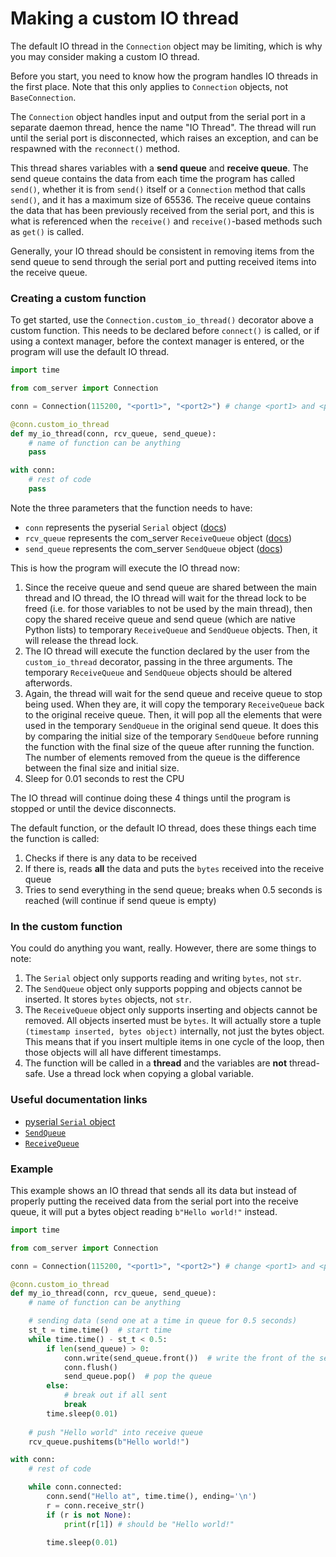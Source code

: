 # Making a custom IO thread

The default IO thread in the `Connection` object may be limiting, which is why you may consider making a custom IO thread.

Before you start, you need to know how the program handles IO threads in the first place. Note that this only applies to `Connection` objects, not `BaseConnection`. 

The `Connection` object handles input and output from the serial port in a separate daemon thread, hence the name "IO Thread". The thread will run until the serial port is disconnected, which raises an exception, and can be respawned with the `reconnect()` method. 

This thread shares variables with a **send queue** and **receive queue**. The send queue contains the data from each time the program has called `send()`, whether it is from `send()` itself or a `Connection` method that calls `send()`, and it has a maximum size of 65536. The receive queue contains the data that has been previously received from the serial port, and this is what is referenced when the `receive()` and `receive()`-based methods such as `get()` is called. 

Generally, your IO thread should be consistent in removing items from the send queue to send through the serial port and putting received items into the receive queue.

### Creating a custom function

To get started, use the `Connection.custom_io_thread()` decorator above a custom function. This needs to be declared before `connect()` is called, or if using a context manager, before the context manager is entered, or the program will use the default IO thread.

```py
import time

from com_server import Connection

conn = Connection(115200, "<port1>", "<port2>") # change <port1> and <port2>; feel free to add extra arguments

@conn.custom_io_thread
def my_io_thread(conn, rcv_queue, send_queue):
    # name of function can be anything
    pass

with conn:
    # rest of code
    pass
```

Note the three parameters that the function needs to have:

- `conn` represents the pyserial `Serial` object ([docs](https://pyserial.readthedocs.io/en/latest/pyserial_api.html#serial.Serial))
- `rcv_queue` represents the com_server `ReceiveQueue` object ([docs](/guide/library-api/#com_serversendqueue))
- `send_queue` represents the com_server `SendQueue` object ([docs](/guide/library-api/#com_serverreceivequeue))

This is how the program will execute the IO thread now:

1. Since the receive queue and send queue are shared between the main thread and IO thread, the IO thread will wait for the thread lock to be freed (i.e. for those variables to not be used by the main thread), then copy the shared receive queue and send queue (which are native Python lists) to temporary `ReceiveQueue` and `SendQueue` objects. Then, it will release the thread lock.
2. The IO thread will execute the function declared by the user from the `custom_io_thread` decorator, passing in the three arguments. The temporary `ReceiveQueue` and `SendQueue` objects should be altered afterwords.
3. Again, the thread will wait for the send queue and receive queue to stop being used. When they are, it will copy the temporary `ReceiveQueue` back to the original receive queue. Then, it will pop all the elements that were used in the temporary `SendQueue` in the original send queue. It does this by comparing the initial size of the temporary `SendQueue` before running the function with the final size of the queue after running the function. The number of elements removed from the queue is the difference between the final size and initial size.
4. Sleep for 0.01 seconds to rest the CPU

The IO thread will continue doing these 4 things until the program is stopped or until the device disconnects.

The default function, or the default IO thread, does these things each time the function is called:

1. Checks if there is any data to be received
2. If there is, reads **all** the data and puts the `bytes` received into the receive queue
3. Tries to send everything in the send queue; breaks when 0.5 seconds is reached (will continue if send queue is empty)

### In the custom function

You could do anything you want, really. However, there are some things to note:

1. The `Serial` object only supports reading and writing `bytes`, not `str`.
2. The `SendQueue` object only supports popping and objects cannot be inserted. It stores `bytes` objects, not `str`.
3. The `ReceiveQueue` object only supports inserting and objects cannot be removed. All objects inserted must be `bytes`. It will actually store a tuple `(timestamp inserted, bytes object)` internally, not just the bytes object. This means that if you insert multiple items in one cycle of the loop, then those objects will all have different timestamps.
4. The function will be called in a **thread** and the variables are **not** thread-safe. Use a thread lock when copying a global variable.

### Useful documentation links

- [pyserial `Serial` object](https://pyserial.readthedocs.io/en/latest/pyserial_api.html#serial.Serial)
- [`SendQueue`](/guide/library-api/#com_serversendqueue)
- [`ReceiveQueue`](/guide/library-api/#com_serverreceivequeue)

### Example

This example shows an IO thread that sends all its data but instead of properly putting the received data from the serial port into the receive queue, it will put a bytes object reading `b"Hello world!"` instead.

```py
import time

from com_server import Connection

conn = Connection(115200, "<port1>", "<port2>") # change <port1> and <port2>; feel free to add extra arguments

@conn.custom_io_thread
def my_io_thread(conn, rcv_queue, send_queue):
    # name of function can be anything

    # sending data (send one at a time in queue for 0.5 seconds)
    st_t = time.time()  # start time
    while time.time() - st_t < 0.5:
        if len(send_queue) > 0:
            conn.write(send_queue.front())  # write the front of the send queue
            conn.flush()
            send_queue.pop()  # pop the queue
        else:
            # break out if all sent
            break
        time.sleep(0.01)
    
    # push "Hello world" into receive queue
    rcv_queue.pushitems(b"Hello world!")

with conn:
    # rest of code

    while conn.connected:
        conn.send("Hello at", time.time(), ending='\n')
        r = conn.receive_str()
        if (r is not None):
            print(r[1]) # should be "Hello world!"
        
        time.sleep(0.01)
```